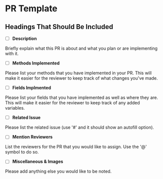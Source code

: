 # PR Template

## Headings That Should Be Included
- [ ] **Description**

Briefly explain what this PR is about and what you plan or are implementing with it.

- [ ] **Methods Implemented**

Please list your methods that you have implemented in your PR. This will make it easier for the reviewer to keep track of what changes you've made.

- [ ] **Fields Implmented**

Please list your fields that you have implemented as well as where they are. This will make it easier for the reviewer to keep track of any added variables.

- [ ] **Related Issue**

Please list the related issue (use '#' and it should show an autofill option).

- [ ] **Mention Reviewers**

List the reviewers for the PR that you would like to assign. Use the '@' symbol to do so.

- [ ] **Miscellaneous & Images**

Please add anything else you would like to be noted.
